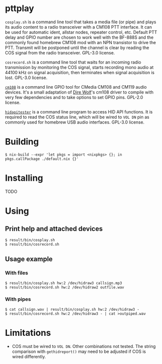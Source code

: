 # pttplay

`cosplay.sh` is a command line tool that takes a media file (or pipe) and plays
its audio content to a radio transceiver with a CM108 PTT interface.  It can be
used for automatic ident, allstar nodes, repeater control, etc.  Default PTT
delay and GPIO number are chosen to work well with the BF-888S and the commonly
found homebrew CM108 mod with an NPN transistor to drive the PTT.  Transmit will
be postponed until the channel is clear by reading the COS signal from the radio
transceiver.  GPL-3.0 license.

`cosrecord.sh` is a command line tool that waits for an incoming radio
transmission by monitoring the COS signal, starts recording mono audio at 44100
kHz on signal acquisition, then terminates when signal acquisition is lost.
GPL-3.0 license.

[`cm108`][1] is a command line GPIO tool for CMedia CM108 and CM119 audio
devices. It's a small adaptation of [Dire Wolf][2]'s cm108 driver to compile
with very few dependencies and to take options to set GPIO pins.  GPL-2.0
license.

[`hidapitester`][3] is a command line program to access HID API functions.  It
is required to read the COS status line, which will be wired to `VOL DN` pin as
commonly used for homebrew USB audio interfaces.  GPL-3.0 license.

# Building

    $ nix-build --expr 'let pkgs = import <nixpkgs> {}; in pkgs.callPackage ./default.nix {}'

# Installing

TODO

# Using

## Print help and attached devices

    $ result/bin/cosplay.sh
    $ result/bin/cosrecord.sh

## Usage example

### With files

    $ result/bin/cosplay.sh hw:2 /dev/hidraw3 callsign.mp3
    $ result/bin/cosrecord.sh hw:2 /dev/hidraw2 outfile.wav

### With pipes

    $ cat callsign.wav | result/bin/cosplay.sh hw:2 /dev/hidraw3 -
    $ result/bin/cosrecord.sh hw:2 /dev/hidraw3 - | cat >outpiped.wav

# Limitations

- COS must be wired to `VOL DN`.  Other combinations not tested.  The string
comparison with `gethidreport()` may need to be adjusted if COS is wired
differently.


 [1]: https://github.com/twilly/cm108
 [2]: https://github.com/wb2osz/direwolf
 [3]: https://github.com/todbot/hidapitester
